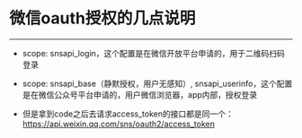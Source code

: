 # 微信oauth授权的几点说明
---

* scope: snsapi_login，这个配置是在微信开放平台申请的，用于二维码扫码登录

* scope: snsapi_base（静默授权，用户无感知）, snsapi_userinfo，这个配置是在微信公众号平台申请的，用户微信浏览器，app内部，授权登录

* 但是拿到code之后去请求access_token的接口都是同一个：https://api.weixin.qq.com/sns/oauth2/access_token
